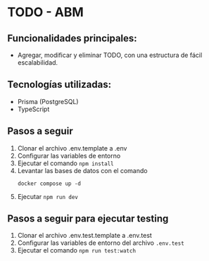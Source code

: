 # TODO - ABM

## Funcionalidades principales:

- Agregar, modificar y eliminar TODO, con una estructura de fácil escalabilidad.

## Tecnologías utilizadas:

- Prisma (PostgreSQL)
- TypeScript

## Pasos a seguir

1. Clonar el archivo .env.template a .env
2. Configurar las variables de entorno
3. Ejecutar el comando ```npm install```
4. Levantar las bases de datos con el comando
   ```
   docker compose up -d
   ```
5. Ejecutar ```npm run dev```

## Pasos a seguir para ejecutar testing

1.  Clonar el archivo .env.test.template a .env.test
2.  Configurar las variables de entorno del archivo ```.env.test```
3.  Ejecutar el comando ```npm run test:watch```



